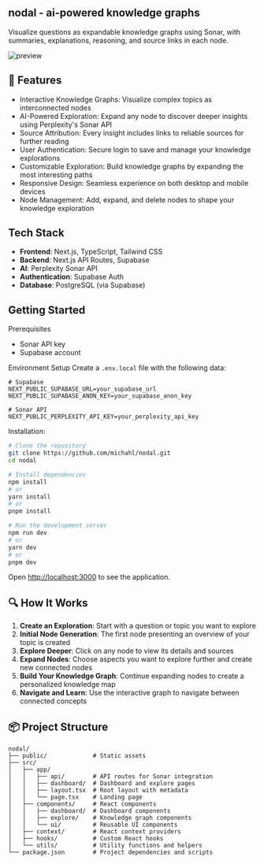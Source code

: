 ## nodal - ai-powered knowledge graphs
Visualize questions as expandable knowledge graphs using Sonar, with summaries, explanations, reasoning, and source links in each node.

![preview](https://nodal.michahl.com/assets/og-image.jpg)

## 🌟 Features
- Interactive Knowledge Graphs: Visualize complex topics as interconnected nodes
- AI-Powered Exploration: Expand any node to discover deeper insights using Perplexity's Sonar API
- Source Attribution: Every insight includes links to reliable sources for further reading
- User Authentication: Secure login to save and manage your knowledge explorations
- Customizable Exploration: Build knowledge graphs by expanding the most interesting paths
- Responsive Design: Seamless experience on both desktop and mobile devices
- Node Management: Add, expand, and delete nodes to shape your knowledge exploration

## Tech Stack
- **Frontend**: Next.js, TypeScript, Tailwind CSS
- **Backend**: Next.js API Routes, Supabase
- **AI**: Perplexity Sonar API
- **Authentication**: Supabase Auth
- **Database**: PostgreSQL (via Supabase)

## Getting Started
Prerequisites
- Sonar API key
- Supabase account

Environment Setup
Create a `.env.local` file with the following data:
```
# Supabase
NEXT_PUBLIC_SUPABASE_URL=your_supabase_url
NEXT_PUBLIC_SUPABASE_ANON_KEY=your_supabase_anon_key

# Sonar API
NEXT_PUBLIC_PERPLEXITY_API_KEY=your_perplexity_api_key
```

Installation:

```bash
# Clone the repository
git clone https://github.com/michahl/nodal.git
cd nodal

# Install dependencies
npm install
# or
yarn install
# or
pnpm install

# Run the development server
npm run dev
# or
yarn dev
# or
pnpm dev
```

Open [http://localhost:3000](http://localhost:3000) to see the application.

## 🔍 How It Works
1. **Create an Exploration**: Start with a question or topic you want to explore
2. **Initial Node Generation**: The first node presenting an overview of your topic is created
3. **Explore Deeper**: Click on any node to view its details and sources
4. **Expand Nodes**: Choose aspects you want to explore further and create new connected nodes
5. **Build Your Knowledge Graph**: Continue expanding nodes to create a personalized knowledge map
6. **Navigate and Learn**: Use the interactive graph to navigate between connected concepts

## 📦 Project Structure
```
nodal/
├── public/             # Static assets
├── src/
│   ├── app/
│   │   ├── api/        # API routes for Sonar integration
│   │   ├── dashboard/  # Dashboard and explore pages
│   │   ├── layout.tsx  # Root layout with metadata
│   │   └── page.tsx    # Landing page
│   ├── components/     # React components
│   │   ├── dashboard/  # Dashboard components
│   │   ├── explore/    # Knowledge graph components
│   │   └── ui/         # Reusable UI components
│   ├── context/        # React context providers
│   ├── hooks/          # Custom React hooks
│   └── utils/          # Utility functions and helpers
└── package.json        # Project dependencies and scripts
```